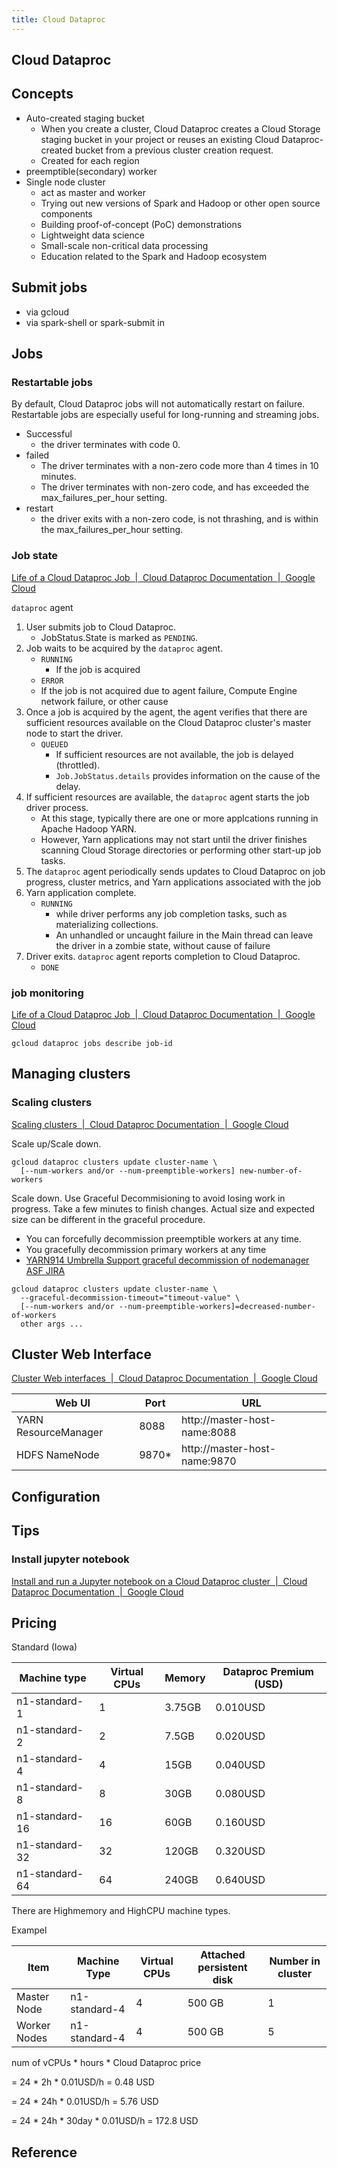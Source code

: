```yaml
---
title: Cloud Dataproc
---
```


## Cloud Dataproc

## Concepts
* Auto-created staging bucket
    * When you create a cluster, Cloud Dataproc creates a Cloud Storage staging bucket in your project or reuses an existing Cloud Dataproc-created bucket from a previous cluster creation request.
    * Created for each region
* preemptible(secondary) worker
* Single node cluster
    * act as master and worker
    * Trying out new versions of Spark and Hadoop or other open source components
    * Building proof-of-concept (PoC) demonstrations
    * Lightweight data science
    * Small-scale non-critical data processing
    * Education related to the Spark and Hadoop ecosystem

## Submit jobs
* via gcloud 
* via spark-shell or spark-submit in 

## Jobs

### Restartable jobs
By default, Cloud Dataproc jobs will not automatically restart on failure.
Restartable jobs are especially useful for long-running and streaming jobs.

* Successful
    * the driver terminates with code 0.
* failed
    * The driver terminates with a non-zero code more than 4 times in 10 minutes.
    * The driver terminates with non-zero code, and has exceeded the max_failures_per_hour setting.
* restart
    * the driver exits with a non-zero code, is not thrashing, and is within the max_failures_per_hour setting.

### Job state
[Life of a Cloud Dataproc Job  \|  Cloud Dataproc Documentation  \|  Google Cloud](https://cloud.google.com/dataproc/docs/concepts/jobs/life-of-a-job)

`dataproc` agent

1. User submits job to Cloud Dataproc.
    * JobStatus.State is marked as `PENDING`.
2. Job waits to be acquired by the `dataproc` agent.
    * `RUNNING`
        * If the job is acquired
    * `ERROR`
    * If the job is not acquired due to agent failure, Compute Engine network failure, or other cause
3. Once a job is acquired by the agent, the agent verifies that there are sufficient resources available on the Cloud Dataproc cluster's master node to start the driver.
    * `QUEUED`
        * If sufficient resources are not available, the job is delayed (throttled).
        * `Job.JobStatus.details` provides information on the cause of the delay.
4. If sufficient resources are available, the `dataproc` agent starts the job driver process.
    * At this stage, typically there are one or more applcations running in Apache Hadoop YARN.
    * However, Yarn applications may not start until the driver finishes scanning Cloud Storage directories or performing other start-up job tasks.
5. The `dataproc` agent periodically sends updates to Cloud Dataproc on job progress, cluster metrics, and Yarn applications associated with the job
6. Yarn application complete.
    * `RUNNING`
        * while driver performs any job completion tasks, such as materializing collections.
        * An unhandled or uncaught failure in the Main thread can leave the driver in a zombie state, without cause of failure
7. Driver exits. `dataproc` agent reports completion to Cloud Dataproc.
    * `DONE`


### job monitoring
[Life of a Cloud Dataproc Job  \|  Cloud Dataproc Documentation  \|  Google Cloud](https://cloud.google.com/dataproc/docs/concepts/jobs/life-of-a-job#job_monitoring_and_debugging)

```
gcloud dataproc jobs describe job-id
```

## Managing clusters

### Scaling clusters
[Scaling clusters  \|  Cloud Dataproc Documentation  \|  Google Cloud](https://cloud.google.com/dataproc/docs/concepts/configuring-clusters/scaling-clusters)


Scale up/Scale down.

```
gcloud dataproc clusters update cluster-name \
  [--num-workers and/or --num-preemptible-workers] new-number-of-workers
```

Scale down.
Use Graceful Decommisioning to avoid losing work in progress.
Take a few minutes to finish changes.
Actual size and expected size can be different in the graceful procedure.

* You can forcefully decommission preemptible workers at any time.
* You gracefully decommission primary workers at any time
* [YARN914 Umbrella Support graceful decommission of nodemanager ASF JIRA](https://issues.apache.org/jira/browse/YARN-914)

```
gcloud dataproc clusters update cluster-name \
  --graceful-decommission-timeout="timeout-value" \
  [--num-workers and/or --num-preemptible-workers]=decreased-number-of-workers
  other args ...
```


## Cluster Web Interface
[Cluster Web interfaces  \|  Cloud Dataproc Documentation  \|  Google Cloud](https://cloud.google.com/dataproc/docs/concepts/accessing/cluster-web-interfaces#create_an_ssh_tunnel)

| Web UI               | Port  | URL                          |
|----------------------|-------|------------------------------|
| YARN ResourceManager | 8088  | http://master-host-name:8088 |
| HDFS NameNode        | 9870* | http://master-host-name:9870 |

## Configuration


## Tips

### Install jupyter notebook
[Install and run a Jupyter notebook on a Cloud Dataproc cluster  \|  Cloud Dataproc Documentation  \|  Google Cloud](https://cloud.google.com/dataproc/docs/tutorials/jupyter-notebook)

## Pricing

Standard (Iowa)

| Machine type   | Virtual CPUs | Memory | Dataproc Premium (USD) |
|----------------|--------------|--------|------------------------|
| n1-standard-1  | 1            | 3.75GB | 0.010USD               |
| n1-standard-2  | 2            | 7.5GB  | 0.020USD               |
| n1-standard-4  | 4            | 15GB   | 0.040USD               |
| n1-standard-8  | 8            | 30GB   | 0.080USD               |
| n1-standard-16 | 16           | 60GB   | 0.160USD               |
| n1-standard-32 | 32           | 120GB  | 0.320USD               |
| n1-standard-64 | 64           | 240GB  | 0.640USD               |

There are Highmemory and HighCPU machine types.

Exampel

| Item         | Machine Type  | Virtual CPUs | Attached persistent disk | Number in cluster |
|--------------|---------------|--------------|--------------------------|-------------------|
| Master Node  | n1-standard-4 | 4            | 500 GB                   | 1                 |
| Worker Nodes | n1-standard-4 | 4            | 500 GB                   | 5                 |

num of vCPUs * hours * Cloud Dataproc price

= 24 * 2h * 0.01USD/h = 0.48 USD

= 24 * 24h * 0.01USD/h = 5.76 USD

= 24 * 24h * 30day * 0.01USD/h = 172.8 USD


## Reference
